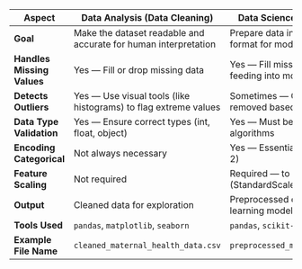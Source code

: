 | Aspect                     | **Data Analysis (Data Cleaning)**                               | **Data Science (Data Preprocessing)**                                    |
| -------------------------- | --------------------------------------------------------------- | ------------------------------------------------------------------------ |
| **Goal**                   | Make the dataset readable and accurate for human interpretation | Prepare data in a machine-readable format for modeling                   |
| **Handles Missing Values** | Yes — Fill or drop missing data                                 | Yes — Fill missing values (if any) before feeding into models            |
| **Detects Outliers**       | Yes — Use visual tools (like histograms) to flag extreme values | Sometimes — Outliers may be scaled or removed based on model sensitivity |
| **Data Type Validation**   | Yes — Ensure correct types (int, float, object)                 | Yes — Must be numeric for most ML algorithms                             |
| **Encoding Categorical**   | Not always necessary                                            | Yes — Essential (e.g., Risk Level → 0, 1, 2)                             |
| **Feature Scaling**        | Not required                                                    | Required — to normalize features (StandardScaler)                        |
| **Output**                 | Cleaned data for exploration                                    | Preprocessed data ready for machine learning models                      |
| **Tools Used**             | `pandas`, `matplotlib`, `seaborn`                               | `pandas`, `scikit-learn`                                                 |
| **Example File Name**      | `cleaned_maternal_health_data.csv`                              | `preprocessed_maternal_health_data.csv`                                  |
